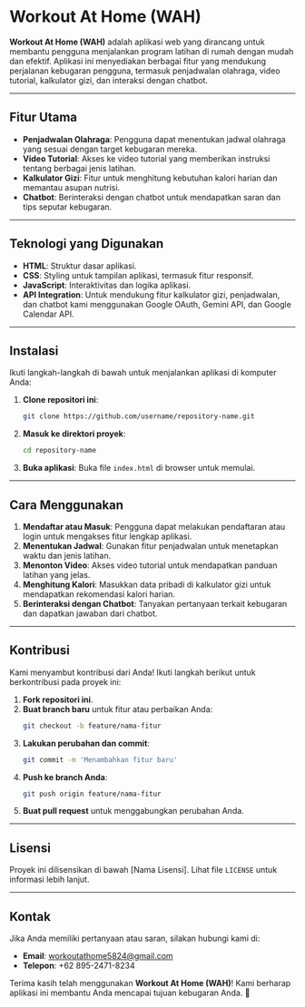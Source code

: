 # **Workout At Home (WAH)**

**Workout At Home (WAH)** adalah aplikasi web yang dirancang untuk membantu pengguna menjalankan program latihan di rumah dengan mudah dan efektif. Aplikasi ini menyediakan berbagai fitur yang mendukung perjalanan kebugaran pengguna, termasuk penjadwalan olahraga, video tutorial, kalkulator gizi, dan interaksi dengan chatbot.

---

## **Fitur Utama**

- **Penjadwalan Olahraga**:
  Pengguna dapat menentukan jadwal olahraga yang sesuai dengan target kebugaran mereka.
- **Video Tutorial**:
  Akses ke video tutorial yang memberikan instruksi tentang berbagai jenis latihan.
- **Kalkulator Gizi**:
  Fitur untuk menghitung kebutuhan kalori harian dan memantau asupan nutrisi.
- **Chatbot**:
  Berinteraksi dengan chatbot untuk mendapatkan saran dan tips seputar kebugaran.

---

## **Teknologi yang Digunakan**

- **HTML**: Struktur dasar aplikasi.
- **CSS**: Styling untuk tampilan aplikasi, termasuk fitur responsif.
- **JavaScript**: Interaktivitas dan logika aplikasi.
- **API Integration**: Untuk mendukung fitur kalkulator gizi, penjadwalan, dan chatbot kami menggunakan Google OAuth, Gemini API, dan Google Calendar API.

---

## **Instalasi**

Ikuti langkah-langkah di bawah untuk menjalankan aplikasi di komputer Anda:

1. **Clone repositori ini**:

   ```bash
   git clone https://github.com/username/repository-name.git
   ```

2. **Masuk ke direktori proyek**:

   ```bash
   cd repository-name
   ```

3. **Buka aplikasi**:
   Buka file `index.html` di browser untuk memulai.

---

## **Cara Menggunakan**

1. **Mendaftar atau Masuk**:
   Pengguna dapat melakukan pendaftaran atau login untuk mengakses fitur lengkap aplikasi.
2. **Menentukan Jadwal**:
   Gunakan fitur penjadwalan untuk menetapkan waktu dan jenis latihan.
3. **Menonton Video**:
   Akses video tutorial untuk mendapatkan panduan latihan yang jelas.
4. **Menghitung Kalori**:
   Masukkan data pribadi di kalkulator gizi untuk mendapatkan rekomendasi kalori harian.
5. **Berinteraksi dengan Chatbot**:
   Tanyakan pertanyaan terkait kebugaran dan dapatkan jawaban dari chatbot.

---

## **Kontribusi**

Kami menyambut kontribusi dari Anda! Ikuti langkah berikut untuk berkontribusi pada proyek ini:

1. **Fork repositori ini**.
2. **Buat branch baru** untuk fitur atau perbaikan Anda:
   ```bash
   git checkout -b feature/nama-fitur
   ```
3. **Lakukan perubahan dan commit**:
   ```bash
   git commit -m 'Menambahkan fitur baru'
   ```
4. **Push ke branch Anda**:
   ```bash
   git push origin feature/nama-fitur
   ```
5. **Buat pull request** untuk menggabungkan perubahan Anda.

---

## **Lisensi**

Proyek ini dilisensikan di bawah [Nama Lisensi]. Lihat file `LICENSE` untuk informasi lebih lanjut.

---

## **Kontak**

Jika Anda memiliki pertanyaan atau saran, silakan hubungi kami di:

- **Email**: workoutathome5824@gmail.com
- **Telepon**: +62 895-2471-8234

Terima kasih telah menggunakan **Workout At Home (WAH)**! Kami berharap aplikasi ini membantu Anda mencapai tujuan kebugaran Anda. 🚀
